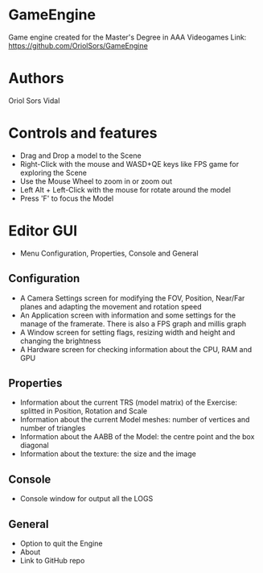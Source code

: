 # GameEngine
Game engine created for the Master's Degree in AAA Videogames
Link: https://github.com/OriolSors/GameEngine
# Authors 
Oriol Sors Vidal
# Controls and features
- Drag and Drop a model to the Scene
- Right-Click with the mouse and WASD+QE keys like FPS game for exploring the Scene
- Use the Mouse Wheel to zoom in or zoom out
- Left Alt + Left-Click with the mouse for rotate around the model
- Press 'F' to focus the Model
# Editor GUI
- Menu Configuration, Properties, Console and General
## Configuration
- A Camera Settings screen for modifying the FOV, Position, Near/Far planes and adapting the movement and rotation speed
- An Application screen with information and some settings for the manage of the framerate. There is also a FPS graph and millis graph
- A Window screen for setting flags, resizing width and height and changing the brightness
- A Hardware screen for checking information about the CPU, RAM and GPU
## Properties
- Information about the current TRS (model matrix) of the Exercise: splitted in Position, Rotation and Scale
- Information about the current Model meshes: number of vertices and number of triangles
- Information about the AABB of the Model: the centre point and the box diagonal
- Information about the texture: the size and the image
## Console
- Console window for output all the LOGS
## General
- Option to quit the Engine
- About
- Link to GitHub repo
